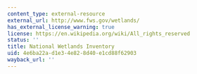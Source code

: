 ```yaml
---
content_type: external-resource
external_url: http://www.fws.gov/wetlands/
has_external_license_warning: true
license: https://en.wikipedia.org/wiki/All_rights_reserved
status: ''
title: National Wetlands Inventory
uid: 4e6ba22a-d1e3-4e82-8d40-e1cd88f62903
wayback_url: ''
---
```

